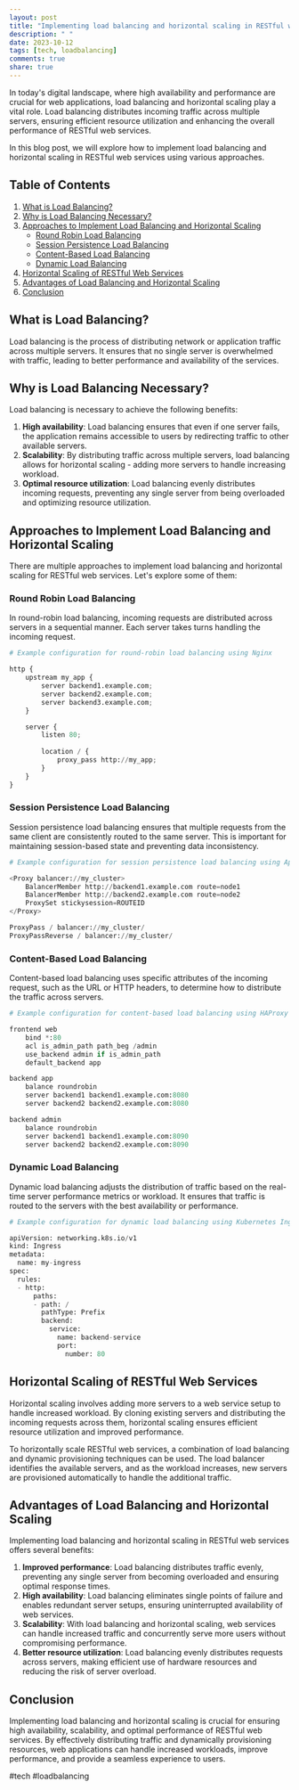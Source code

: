 ```yaml
---
layout: post
title: "Implementing load balancing and horizontal scaling in RESTful web services"
description: " "
date: 2023-10-12
tags: [tech, loadbalancing]
comments: true
share: true
---
```


In today's digital landscape, where high availability and performance are crucial for web applications, load balancing and horizontal scaling play a vital role. Load balancing distributes incoming traffic across multiple servers, ensuring efficient resource utilization and enhancing the overall performance of RESTful web services.

In this blog post, we will explore how to implement load balancing and horizontal scaling in RESTful web services using various approaches.

## Table of Contents
1. [What is Load Balancing?](#what-is-load-balancing)
2. [Why is Load Balancing Necessary?](#why-is-load-balancing-necessary)
3. [Approaches to Implement Load Balancing and Horizontal Scaling](#approaches-to-implement-load-balancing-and-horizontal-scaling)
   - [Round Robin Load Balancing](#round-robin-load-balancing)
   - [Session Persistence Load Balancing](#session-persistence-load-balancing)
   - [Content-Based Load Balancing](#content-based-load-balancing)
   - [Dynamic Load Balancing](#dynamic-load-balancing)
4. [Horizontal Scaling of RESTful Web Services](#horizontal-scaling-of-restful-web-services)
5. [Advantages of Load Balancing and Horizontal Scaling](#advantages-of-load-balancing-and-horizontal-scaling)
6. [Conclusion](#conclusion)

## What is Load Balancing? <a name="what-is-load-balancing"></a>
Load balancing is the process of distributing network or application traffic across multiple servers. It ensures that no single server is overwhelmed with traffic, leading to better performance and availability of the services.

## Why is Load Balancing Necessary? <a name="why-is-load-balancing-necessary"></a>
Load balancing is necessary to achieve the following benefits:

1. **High availability**: Load balancing ensures that even if one server fails, the application remains accessible to users by redirecting traffic to other available servers.
2. **Scalability**: By distributing traffic across multiple servers, load balancing allows for horizontal scaling - adding more servers to handle increasing workload.
3. **Optimal resource utilization**: Load balancing evenly distributes incoming requests, preventing any single server from being overloaded and optimizing resource utilization.

## Approaches to Implement Load Balancing and Horizontal Scaling <a name="approaches-to-implement-load-balancing-and-horizontal-scaling"></a>
There are multiple approaches to implement load balancing and horizontal scaling for RESTful web services. Let's explore some of them:

### Round Robin Load Balancing <a name="round-robin-load-balancing"></a>
In round-robin load balancing, incoming requests are distributed across servers in a sequential manner. Each server takes turns handling the incoming request.

```python
# Example configuration for round-robin load balancing using Nginx

http {
    upstream my_app {
        server backend1.example.com;
        server backend2.example.com;
        server backend3.example.com;
    }

    server {
        listen 80;
        
        location / {
            proxy_pass http://my_app;
        }
    }
}
```

### Session Persistence Load Balancing <a name="session-persistence-load-balancing"></a>
Session persistence load balancing ensures that multiple requests from the same client are consistently routed to the same server. This is important for maintaining session-based state and preventing data inconsistency.

```python
# Example configuration for session persistence load balancing using Apache HTTP Server

<Proxy balancer://my_cluster>
    BalancerMember http://backend1.example.com route=node1
    BalancerMember http://backend2.example.com route=node2
    ProxySet stickysession=ROUTEID
</Proxy>

ProxyPass / balancer://my_cluster/
ProxyPassReverse / balancer://my_cluster/
```

### Content-Based Load Balancing <a name="content-based-load-balancing"></a>
Content-based load balancing uses specific attributes of the incoming request, such as the URL or HTTP headers, to determine how to distribute the traffic across servers.

```python
# Example configuration for content-based load balancing using HAProxy

frontend web
    bind *:80
    acl is_admin_path path_beg /admin
    use_backend admin if is_admin_path
    default_backend app

backend app
    balance roundrobin
    server backend1 backend1.example.com:8080
    server backend2 backend2.example.com:8080

backend admin
    balance roundrobin
    server backend1 backend1.example.com:8090
    server backend2 backend2.example.com:8090
```

### Dynamic Load Balancing <a name="dynamic-load-balancing"></a>
Dynamic load balancing adjusts the distribution of traffic based on the real-time server performance metrics or workload. It ensures that traffic is routed to the servers with the best availability or performance.

```python
# Example configuration for dynamic load balancing using Kubernetes Ingress

apiVersion: networking.k8s.io/v1
kind: Ingress
metadata:
  name: my-ingress
spec:
  rules:
  - http:
      paths:
      - path: /
        pathType: Prefix
        backend:
          service:
            name: backend-service
            port:
              number: 80
```

## Horizontal Scaling of RESTful Web Services <a name="horizontal-scaling-of-restful-web-services"></a>
Horizontal scaling involves adding more servers to a web service setup to handle increased workload. By cloning existing servers and distributing the incoming requests across them, horizontal scaling ensures efficient resource utilization and improved performance.

To horizontally scale RESTful web services, a combination of load balancing and dynamic provisioning techniques can be used. The load balancer identifies the available servers, and as the workload increases, new servers are provisioned automatically to handle the additional traffic.

## Advantages of Load Balancing and Horizontal Scaling <a name="advantages-of-load-balancing-and-horizontal-scaling"></a>
Implementing load balancing and horizontal scaling in RESTful web services offers several benefits:

1. **Improved performance**: Load balancing distributes traffic evenly, preventing any single server from becoming overloaded and ensuring optimal response times.
2. **High availability**: Load balancing eliminates single points of failure and enables redundant server setups, ensuring uninterrupted availability of web services.
3. **Scalability**: With load balancing and horizontal scaling, web services can handle increased traffic and concurrently serve more users without compromising performance.
4. **Better resource utilization**: Load balancing evenly distributes requests across servers, making efficient use of hardware resources and reducing the risk of server overload.

## Conclusion <a name="conclusion"></a>
Implementing load balancing and horizontal scaling is crucial for ensuring high availability, scalability, and optimal performance of RESTful web services. By effectively distributing traffic and dynamically provisioning resources, web applications can handle increased workloads, improve performance, and provide a seamless experience to users.

#tech #loadbalancing